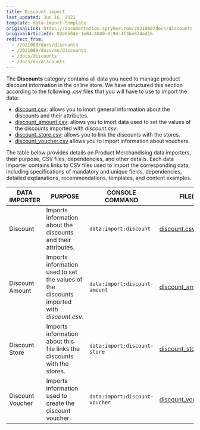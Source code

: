 ```yaml
---
title: Discount import
last_updated: Jun 16, 2021
template: data-import-template
originalLink: https://documentation.spryker.com/2021080/docs/discounts
originalArticleId: 02e8504e-1e84-4049-8c94-4f3be874ad16
redirect_from:
  - /2021080/docs/discounts
  - /2021080/docs/en/discounts
  - /docs/discounts
  - /docs/en/discounts
---
```


The **Discounts** category contains all data you need to manage product discount information in the online store.
We have structured this section according to the following .csv files that you will have to use to import the data:

* [discount.csv](/docs/pbc/all/discount-management/import-and-export-data/file-details-discount.csv.html): allows you to imort general information about the discounts and their attributes.
* [discount_amount.csv](/docs/pbc/all/discount-management/import-and-export-data/file-details-discount-amount.csv.html):  allows you to imort data used to set the values of the discounts imported with *discount.csv*.
* [discount_store.csv](/docs/pbc/all/discount-management/import-and-export-data/file-details-discount-store.csv.html): allows you to link the discounts with the stores.
* [discount_voucher.csv](/docs/pbc/all/discount-management/import-and-export-data/file-details-discount-voucher.csv.html) allows you to import information about vouchers.

The table below provides details on Product Merchandising data importers, their purpose, CSV files, dependencies, and other details. Each data importer contains links to CSV files used to import the corresponding data, including specifications of mandatory and unique fields, dependencies, detailed explanations, recommendations, templates, and content examples.

| DATA IMPORTER | PURPOSE | CONSOLE COMMAND | FILE(S) | DEPENDENCIES |
| --- | --- | --- | --- |--- |
| Discount   |Imports information about the discounts and their attributes. |`data:import:discount`| [discount.csv](/docs/pbc/all/discount-management/import-and-export-data/file-details-discount.csv.html) | None|
| Discount Amount  | Imports information used to set the values of the discounts imported with *discount.csv*. |`data:import:discount-amount`| [discount_amount.csv](/docs/pbc/all/discount-management/import-and-export-data/file-details-discount-amount.csv.html) |<ul><li>discount.csv</li><li>discount_store.csv</li></ul> |
| Discount Store   |Imports information about this file links the discounts with the stores. |`data:import:discount-store`| [discount_store.csv](/docs/pbc/all/discount-management/import-and-export-data/file-details-discount-store.csv.html) | <ul><li>[discount.csv](/docs/pbc/all/discount-management/import-and-export-data/file-details-discount.csv.html)</li><li>*stores.php* configuration file of demo shop PHP project.</li></ul> |
| Discount Voucher   | Imports information used to create the discount voucher.|`data:import:discount-voucher`| [discount_voucher.csv](/docs/pbc/all/discount-management/import-and-export-data/file-details-discount-voucher.csv.html) | [discount.csv](/docs/pbc/all/discount-management/import-and-export-data/file-details-discount.csv.html) |
